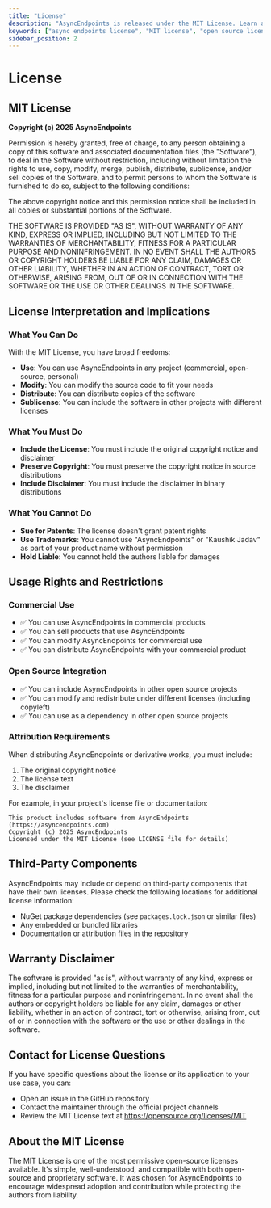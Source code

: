 ```yaml
---
title: "License"
description: "AsyncEndpoints is released under the MIT License. Learn about the terms and permissions for using and contributing to this open source project."
keywords: ["async endpoints license", "MIT license", "open source license", ".NET library license", "software license terms"]
sidebar_position: 2
---
```


# License

## MIT License

**Copyright (c) 2025 AsyncEndpoints**

Permission is hereby granted, free of charge, to any person obtaining a copy
of this software and associated documentation files (the "Software"), to deal
in the Software without restriction, including without limitation the rights
to use, copy, modify, merge, publish, distribute, sublicense, and/or sell
copies of the Software, and to permit persons to whom the Software is
furnished to do so, subject to the following conditions:

The above copyright notice and this permission notice shall be included in all
copies or substantial portions of the Software.

THE SOFTWARE IS PROVIDED "AS IS", WITHOUT WARRANTY OF ANY KIND, EXPRESS OR
IMPLIED, INCLUDING BUT NOT LIMITED TO THE WARRANTIES OF MERCHANTABILITY,
FITNESS FOR A PARTICULAR PURPOSE AND NONINFRINGEMENT. IN NO EVENT SHALL THE
AUTHORS OR COPYRIGHT HOLDERS BE LIABLE FOR ANY CLAIM, DAMAGES OR OTHER
LIABILITY, WHETHER IN AN ACTION OF CONTRACT, TORT OR OTHERWISE, ARISING FROM,
OUT OF OR IN CONNECTION WITH THE SOFTWARE OR THE USE OR OTHER DEALINGS IN THE
SOFTWARE.

## License Interpretation and Implications

### What You Can Do

With the MIT License, you have broad freedoms:

- **Use**: You can use AsyncEndpoints in any project (commercial, open-source, personal)
- **Modify**: You can modify the source code to fit your needs
- **Distribute**: You can distribute copies of the software
- **Sublicense**: You can include the software in other projects with different licenses

### What You Must Do

- **Include the License**: You must include the original copyright notice and disclaimer
- **Preserve Copyright**: You must preserve the copyright notice in source distributions
- **Include Disclaimer**: You must include the disclaimer in binary distributions

### What You Cannot Do

- **Sue for Patents**: The license doesn't grant patent rights
- **Use Trademarks**: You cannot use "AsyncEndpoints" or "Kaushik Jadav" as part of your product name without permission
- **Hold Liable**: You cannot hold the authors liable for damages

## Usage Rights and Restrictions

### Commercial Use

- ✅ You can use AsyncEndpoints in commercial products
- ✅ You can sell products that use AsyncEndpoints
- ✅ You can modify AsyncEndpoints for commercial use
- ✅ You can distribute AsyncEndpoints with your commercial product

### Open Source Integration

- ✅ You can include AsyncEndpoints in other open source projects
- ✅ You can modify and redistribute under different licenses (including copyleft)
- ✅ You can use as a dependency in other open source projects

### Attribution Requirements

When distributing AsyncEndpoints or derivative works, you must include:

1. The original copyright notice
2. The license text
3. The disclaimer

For example, in your project's license file or documentation:

```
This product includes software from AsyncEndpoints (https://asyncendpoints.com)
Copyright (c) 2025 AsyncEndpoints
Licensed under the MIT License (see LICENSE file for details)
```

## Third-Party Components

AsyncEndpoints may include or depend on third-party components that have their own licenses. Please check the following locations for additional license information:

- NuGet package dependencies (see `packages.lock.json` or similar files)
- Any embedded or bundled libraries
- Documentation or attribution files in the repository

## Warranty Disclaimer

The software is provided "as is", without warranty of any kind, express or implied, including but not limited to the warranties of merchantability, fitness for a particular purpose and noninfringement. In no event shall the authors or copyright holders be liable for any claim, damages or other liability, whether in an action of contract, tort or otherwise, arising from, out of or in connection with the software or the use or other dealings in the software.

## Contact for License Questions

If you have specific questions about the license or its application to your use case, you can:

- Open an issue in the GitHub repository
- Contact the maintainer through the official project channels
- Review the MIT License text at https://opensource.org/licenses/MIT

## About the MIT License

The MIT License is one of the most permissive open-source licenses available. It's simple, well-understood, and compatible with both open-source and proprietary software. It was chosen for AsyncEndpoints to encourage widespread adoption and contribution while protecting the authors from liability.